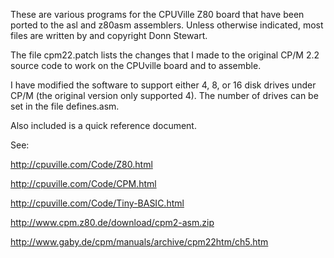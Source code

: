 These are various programs for the CPUVille Z80 board that have been
ported to the asl and z80asm assemblers. Unless otherwise indicated,
most files are written by and copyright Donn Stewart.

The file cpm22.patch lists the changes that I made to the original
CP/M 2.2 source code to work on the CPUville board and to assemble.

I have modified the software to support either 4, 8, or 16 disk drives
under CP/M (the original version only supported 4). The number of
drives can be set in the file defines.asm.

Also included is a quick reference document.

See:

http://cpuville.com/Code/Z80.html

http://cpuville.com/Code/CPM.html

http://cpuville.com/Code/Tiny-BASIC.html

http://www.cpm.z80.de/download/cpm2-asm.zip

http://www.gaby.de/cpm/manuals/archive/cpm22htm/ch5.htm
